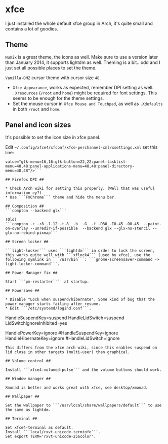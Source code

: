 # xfce #

I just installed the whole default xfce group in Arch, it's quite small and contains a lot of goodies.

## Theme ##

```Numix``` is a great theme, the icons as well. Make sure to use a version later than January 2014, it supports lightdm as well. Theming is a bit.. odd and I just set all possible places to set the theme. 

```Vanilla-DMZ``` cursor theme with cursor size ```48```.

* ```Xfce Appearance```, works as expected, remember DPI setting as well. ```.Xresources``` (```/root``` and ```home```) might be required for font settings. This seems to be enough for the theme settings.
* Set the mouse cursor in ```Xfce Mouse and Touchpad```, as well as ```.Xdefaults``` in both ```/root``` and ```home```.


## Panel and icon sizes ##

It's possible to set the icon size in xfce panel.

Edit ```~/.config/xfce4/xfconf/xfce-perchannel-xml/xsettings.xml``` set this line:
```<property name="IconSizes" type="string" 
value="gtk-menu=16,16:gtk-button=22,22:panel-tasklist-menu=48,48:panel-applications-menu=48,48:panel-directory-menu=48,48"/>```

## Firefox DPI ##

* Check Arch wiki for setting this properly. (Well that was useful information ey?)
* Use ```FXChrome``` theme and hide the menu bar. 

## Composition ##
```compton --backend glx```

(Old)
```compton -c -r8 -l-12 -t-8  -b  -G  -f -D30 -I0.45 -O0.45  --paint-on-overlay --unredir-if-possible  --backend glx --glx-no-stencil --glx-no-rebind-pixmap```

## Screen locker ##

```light-locker``` uses ```lightdm``` in order to lock the screen, this works quite well with ```xflock4``` (used by xfce), use the following symlink in ```/usr/bin```: ```gnome-screensaver-command -> light-locker-command```.

## Power Manager fix ##

Start ```pm-restarter```  at startup.

## Powersave ##

* Disable "Lock when suspend/hibernate". Some kind of bug that the power manager starts failing after resume.
* Edit ```/etc/systemd/logind.conf```.

```
HandleSuspendKey=suspend
HandleLidSwitch=suspend
LidSwitchIgnoreInhibited=yes

HandlePowerKey=ignore
#HandleSuspendKey=ignore
HandleHibernateKey=ignore
#HandleLidSwitch=ignore
```
This differs from the xfce arch wiki, since this enables suspend on lid close in other targets (multi-user) than graphical.

## Volume control ##

Install ```xfce4-volumed-pulse``` and the volume buttons should work.

## Window manager ##

Xmonad is better and works great with xfce, see desktop/xmonad.

## Wallpaper ##

Set the wallpaper to ```/usr/local/share/wallpapers/default``` to use the same as lightdm.

## Terminal ##

Set xfce4-terminal as default. 
Install ```local/rxvt-unicode-terminfo```.
Set export TERM='rxvt-unicode-256color'.